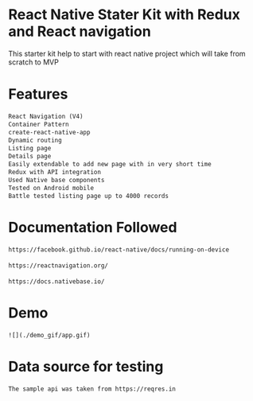 # React Native Stater Kit with Redux and React navigation

This starter kit help to start with react native project which will take from scratch to MVP

# Features

    React Navigation (V4)
    Container Pattern
    create-react-native-app
    Dynamic routing
    Listing page
    Details page
    Easily extendable to add new page with in very short time
    Redux with API integration
    Used Native base components
    Tested on Android mobile
    Battle tested listing page up to 4000 records

# Documentation Followed

    https://facebook.github.io/react-native/docs/running-on-device

    https://reactnavigation.org/

    https://docs.nativebase.io/

# Demo

    ![](./demo_gif/app.gif)

# Data source for testing

    The sample api was taken from https://reqres.in
